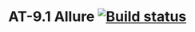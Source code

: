# AT-9.1 Allure [![Build status](https://ci.appveyor.com/api/projects/status/4ukjer64ghdtwa7x?svg=true)](https://ci.appveyor.com/project/ZiminAleksey/at-9-1-allure)
